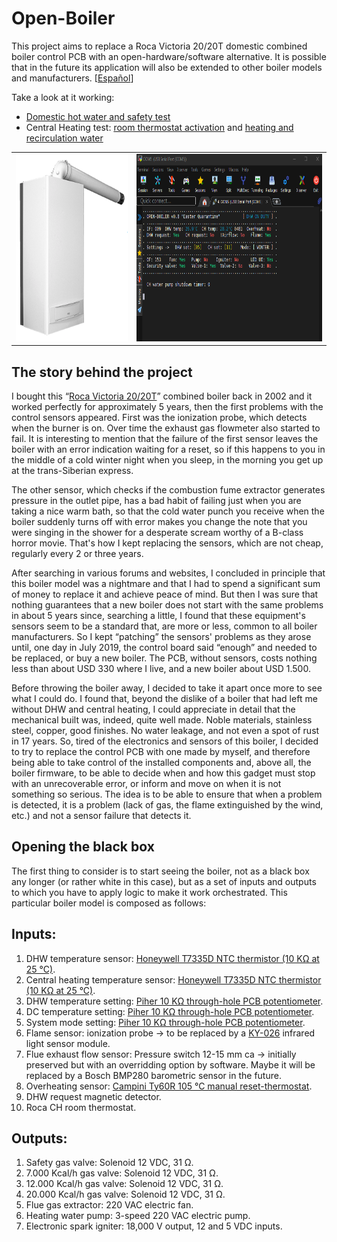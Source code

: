 # Open-Boiler
This project aims to replace a Roca Victoria 20/20T domestic combined boiler control PCB with an open-hardware/software alternative. It is possible that in the future its application will also be extended to other boiler models and manufacturers. \[[Español](LEEME.md)\] 

Take a look at it working: 
* [Domestic hot water and safety test](https://youtu.be/deHfOc_8mxE)
* Central Heating test: [room thermostat activation](https://youtu.be/CYksFCGb7gs) and [heating and recirculation water](https://youtu.be/nZ2wHWD1Drg)

<table>
<tbody>
	<tr>
		<td><img src="https://github.com/casanovg/open-boiler/blob/media/pictures/roca-victoria-20-20-t.png" width="300" height="300" alt="Roca Victoria 20/20 T combi boiler"></td>
    <td><img src="https://github.com/casanovg/open-boiler/blob/media/pictures/open-boiler-v0.8-dashboard-01.png" width="500" height="300" alt="Open-Boiler v0.8 serial terminal dashboard"></td>
  </tr>
  
</tbody>
</table>

## The story behind the project
I bought this “[Roca Victoria 20/20T](https://github.com/casanovg/open-boiler/blob/master/electronics/datasheets/Roca-Victoria-Technical-Manual.pdf)” combined boiler back in 2002 and it worked perfectly for approximately 5 years, then the first problems with the control sensors appeared. First was the ionization probe, which detects when the burner is on. Over time the exhaust gas flowmeter also started to fail. It is interesting to mention that the failure of the first sensor leaves the boiler with an error indication waiting for a reset, so if this happens to you in the middle of a cold winter night when you sleep, in the morning you get up at the trans-Siberian express.

The other sensor, which checks if the combustion fume extractor generates pressure in the outlet pipe, has a bad habit of failing just when you are taking a nice warm bath, so that the cold water punch you receive when the boiler suddenly turns off with error makes you change the note that you were singing in the shower for a desperate scream worthy of a B-class horror movie. That's how I kept replacing the sensors, which are not cheap, regularly every 2 or three years.


After searching in various forums and websites, I concluded in principle that this boiler model was a nightmare and that I had to spend a significant sum of money to replace it and achieve peace of mind. But then I was sure that nothing guarantees that a new boiler does not start with the same problems in about 5 years since, searching a little, I found that these equipment's sensors seem to be a standard that, are more or less, common to all boiler manufacturers. So I kept “patching” the sensors' problems as they arose until, one day in July 2019, the control board said “enough” and needed to be replaced, or buy a new boiler. The PCB, without sensors, costs nothing less than about USD 330 where I live, and a new boiler about USD 1.500.

Before throwing the boiler away, I decided to take it apart once more to see what I could do. I found that,  beyond the dislike of a boiler that had left me without DHW and central heating, I could appreciate in detail that the mechanical built was, indeed, quite well made. Noble materials, stainless steel, copper, good finishes. No water leakage, and not even a spot of rust in 17 years. So, tired of the electronics and sensors of this boiler, I decided to try to replace the control PCB with one made by myself, and therefore being able to take control of the installed components and, above all, the boiler firmware, to be able to decide when and how this gadget must stop with an unrecoverable error, or inform and move on when it is not something so serious. The idea is to be able to ensure that when a problem is detected, it is a problem (lack of gas, the flame extinguished by the wind, etc.) and not a sensor failure that detects it.

## Opening the black box
The first thing to consider is to start seeing the boiler, not as a black box any longer (or rather white in this case), but as a set of inputs and outputs to which you have to apply logic to make it work orchestrated. This particular boiler model is composed as follows:

## Inputs:
1. DHW temperature sensor: [Honeywell T7335D NTC thermistor (10 KΩ at 25 °C)](https://github.com/casanovg/open-boiler/blob/master/electronics/datasheets/T7335A-BCDE-series.pdf).
2. Central heating temperature sensor: [Honeywell T7335D NTC thermistor (10 KΩ at 25 °C)](https://github.com/casanovg/open-boiler/blob/master/electronics/datasheets/T7335A-BCDE-series.pdf).
3. DHW temperature setting: [Piher 10 KΩ through-hole PCB potentiometer](https://github.com/casanovg/open-boiler/blob/master/electronics/datasheets/Piher-PT15NV_10K_A2020.pdf).
4. DC temperature setting: [Piher 10 KΩ through-hole PCB potentiometer](https://github.com/casanovg/open-boiler/blob/master/electronics/datasheets/Piher-PT15NV_10K_A2020.pdf).
5. System mode setting: [Piher 10 KΩ through-hole PCB potentiometer](https://github.com/casanovg/open-boiler/blob/master/electronics/datasheets/Piher-PT15NV_10K_A2020.pdf).
6. Flame sensor: ionization probe -> to be replaced by a [KY-026](https://github.com/casanovg/open-boiler/blob/master/electronics/datasheets/KY-026.pdf) infrared light sensor module.
7. Flue exhaust flow sensor: Pressure switch 12-15 mm ca -> initially preserved but with an overridding option by software. Maybe it will be replaced by a Bosch BMP280 barometric sensor in the future.
8. Overheating sensor: [Campini Ty60R 105 °C manual reset-thermostat](https://github.com/casanovg/open-boiler/blob/master/electronics/datasheets/Campini-TY60R.pdf).
9. DHW request magnetic detector.
10. Roca CH room thermostat. 

## Outputs:
1. Safety gas valve: Solenoid 12 VDC, 31 Ω.
2. 7.000 Kcal/h gas valve: Solenoid 12 VDC, 31 Ω.
3. 12.000 Kcal/h gas valve: Solenoid 12 VDC, 31 Ω.
4. 20.000 Kcal/h gas valve: Solenoid 12 VDC, 31 Ω.
5. Flue gas extractor: 220 VAC electric fan.
6. Heating water pump: 3-speed 220 VAC electric pump.
6. Electronic spark igniter: 18,000 V output, 12 and 5 VDC inputs.
